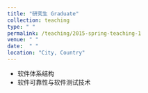 ```yaml
---
title: "研究生 Graduate"
collection: teaching
type: " "
permalink: /teaching/2015-spring-teaching-1
venue: " "
date:  " "
location: "City, Country"
---
```

- 软件体系结构
- 软件可靠性与软件测试技术
